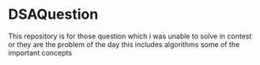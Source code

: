 # DSAQuestion
This repository is for those question which i was unable to solve in contest or they are the problem of the day this includes algorithms some of the important concepts 
